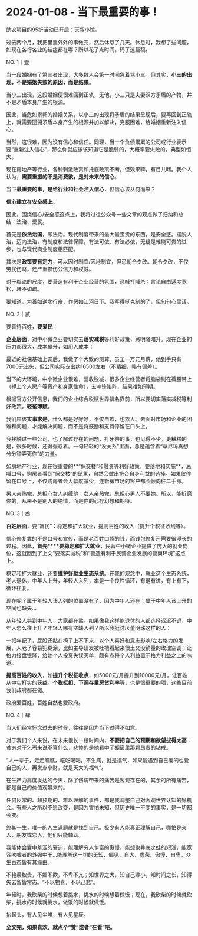 # 2024-01-08 - 当下最重要的事！

助农项目的95折活动已开启：天叙小馆。

过去两个月，我把里里外外的事做完，然后休息了几天。休息时，我想了些问题，如现在各行各业的结症都在哪？所以花了点时间，码了这篇稿。

NO. 1｜壹

当一段婚姻有了第三者出现，大多数人会第一时间急着骂小三。但其实，**小三的出现，不是婚姻失败的原因，而是结果**。

当小三出现，这段婚姻便很难回到正轨，无他，小三只是夫妻双方矛盾的产物，并不是矛盾本身产生的根源。

因此，当危如累卵的婚姻关系，以小三的出现将矛盾的结果呈现后，要再回到正轨上，就需要回溯矛盾本身产生的根源并加以解决，克服困难，给婚姻重新注入信心。

当然，这很难，因为没有信心和信任。同理，当一个负债累累的公司或行业表示要“重新注入信心”，那么你就应该该知道它是脆弱的，大概率要失败的。典型如恒大。

现在房地产等行业，各种刺激政策和托底政策不断，但效果嘛，有目共睹。我个人认为，**需要重振的不是消费欲，是对未来的信心**。

当下**最重要的事，是给行业和社会注入信心**，但信心该从何而来？

**信心建立在安全感上**。

因此，围绕信心/安全感这点上，我将过往公众号一些文章的观点做了归纳和总结：法治、爱民。

首先是**依法治国**，即法治。现代制度带来的最大最宝贵的东西，是安全感。摆脱人治，迈向法治，有制度和法律保障，有法可依、有法必依，无疑是难能可贵的进步，也与现代商业制度相匹配。

其次是**政策要有定力**，可以因时制宜/因地制宜，但忌朝令夕改。朝令夕改，不仅劳民伤财，还严重损伤公信力和权威。

对于舆论的尺度，要营造有利于企业经营的氛围，忌喊打喊杀；言论自由适度宽松，堵不如疏。

要知道，为善如逆水行舟，作恶如江河日下。我写得挺克制的了，但句句心里话。

NO. 2｜贰

要善待百姓，**要爱民**：

**企业层面**，对中小微企业要切实去**落实减税**等利好政策，忌明降暗升。现在企业的压力都很大，成本飙升，如用人成本：

最近的社保基础上调后，我做了个大致的测算，员工一万元月薪，他到手只有7000元出头，但公司实际支出约16500左右（不精细，略有偏差）。

当下的大环境，中小微企业很难，营收锐减，很多企业经营者将脑袋别在裤腰带上（押上个人房产等资产和身家性命），去冲锋陷阵，结果难如预期。

根据官方公开信息，我们的企业综合税赋世界排名靠前，所以要切实落实减税等利好政策，**轻徭薄赋**。

我们应该**实事求是**，什么都是好好好，不仅自欺，也欺人。去面对市场和企业的困难和问题，才能解决问题，而不是将鼓励和支持停留在口头上。

我接触过一些公司，也了解过存在的问题，打牙祭的事，也见得不少。更糟糕的是，很多时候，还得强忍着。一句轻轻的“没关系”里面，总是蕴含着“草尼玛真想分分钟弄死你”的力量。

如房地产行业，现在很重要的**“保交楼”和融资等利好政策，要落地和实施**，忌喊口号，购房者看到“保交楼”的结果，自然会做出符合自身利益的选择。如果仅停留在口号上，不仅购房者会大幅度减少，连新房市场的客户都会倾向往二手房。

男人亲热完，总担心女人纠缠他；女人亲热完，总担心男人不要她。所以，能折磨你的，从来不是别人的绝情，而是你的心存幻想和期待。 

NO. 3｜叁

**百姓层面**，要“富民”：稳定和扩大就业，提高百姓的收入（提升个税征收线等）。

信心修复靠的不是口号和宣传，而是老百姓口袋的钱，而钱包修复还需要很漫长的过程。因此，**首先****要稳定和扩大就业**，民营中小微企业提供了庞大的就业岗位，这就回到了上文“要落实减税”和“营造有利于民营企业发展的营商环境”这点上。

稳定和扩大就业，还要**维护好就业生态系统**。在我的观念中，就业这个生态系统，老人退休，中年人上升，年轻人入列，本是一个良性循环，有退有进，有上有下，循环往复。

现在呢？属于年轻人该入列的位置没有了，因为中年人还在；属于中年人该上升的空间也缺失...

从年轻人卷到中年人，大家都在熬。如果像我这样能退休的人都选择迟迟不退，中年人怎么往上升？年轻人哪有空缺入列？所以我挺讨厌董明珠这样的人：

一把年纪了，屁股还黏在椅子上不下来，以个人喜好和意志影响/左右格力的发展，人老了容易犯糊涂，比如主导研发被吐槽看起来很土又没销量的玫瑰空调；让格力接盘银隆，给她个人投资失误买单，颇有点将个人利益置于格力利益之上的味道。

**提高百姓的收入**，如**提升个税征收点**，如5000元/月提升到10000元/月，让百姓从中实打实的获益。**个税抵扣、下调存量房贷利率**等，也是很重要的项，这些目前我们政府都在做。

政府爱百姓，百姓自然也爱政府。

NO. 4｜肆

当人们经常怀念过去的时候，往往是因为当下过得不如意。

对于我们个人来说，在未来很长一段时间内，**不要把自己的预期和欲望拔得太高**：贫穷对于乞丐来说不算什么，悲惨的是他看中了橱窗里那颗昂贵的钻戒。

“人一辈子，走走瞧瞧，吃吃喝喝，不生病，就是福气，如果能遇到自己爱的也爱自己的人，再发点小财，就是天大的福气”。

在生产力高度发达的今天，除了伤病带来的痛苦是客观存在的，其余的所有痛苦，都是自己的价值观带来的。

任何反常的、超预期的、难以理解的事件，都是我调整自己对客观世界认知的好机会。有些人之所以不愿改变，是因为害怕未知，但历史唯一不变的事实，是一切都会变。

终其一生，唯一的人生课题就是找到自己。极少有人能真正理解自己，哪怕是亲人，朋友或恋人，他们只能辅助。

我能体会囊中羞涩的窘迫，能理解穷人乍富的傲慢，能想象井底之蛙的短浅，能宽容吹嘘者的外强中干…能理解这一切的无知、偏见、自大、虚荣、傲慢、自卑，众生百态皆有其缘由。

不艳羡权贵，不媚不欺，不卑不亢；知世界之大，知自己渺小，知时间之长，知得失去留皆常态。“不以物喜，不以己悲”。

年轻时，我砍柴的时候想着挑水，挑水的时候想着做饭；现在，我砍柴的时候就砍柴，挑水的时候就挑水，做饭的时候就做饭。

抬起头，有人见尘埃，有人见星辰。

**全文完，如果喜欢，就点个“赞”或者“在看”吧。**